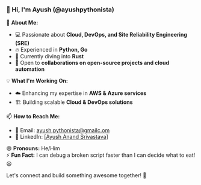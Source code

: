 ### 👋 Hi, I'm Ayush (@ayushpythonista)  

🚀 **About Me:**  
- 💻 Passionate about **Cloud, DevOps, and Site Reliability Engineering (SRE)**  
- 🔥 Experienced in **Python, Go**  
- 🌱 Currently diving into **Rust**  
- 🎯 Open to **collaborations on open-source projects and cloud automation**  

💡 **What I'm Working On:**  
- ☁️ Enhancing my expertise in **AWS & Azure services**  
- 🏗️ Building scalable **Cloud & DevOps solutions**  

📫 **How to Reach Me:**  
- 📧 Email: ayush.pythonista@gmailc.om  
- 💼 LinkedIn: [[Ayush Anand Srivastava] ](https://www.linkedin.com/in/ayush-anand-srivastava-0b2b00351/) 

😄 **Pronouns:** He/Him  
⚡ **Fun Fact:** I can debug a broken script faster than I can decide what to eat! 😆  

Let's connect and build something awesome together! 🚀  


<!---
ayushpythonista/ayushpythonista is a ✨ special ✨ repository because its `README.md` (this file) appears on your GitHub profile.
You can click the Preview link to take a look at your changes.
--->
